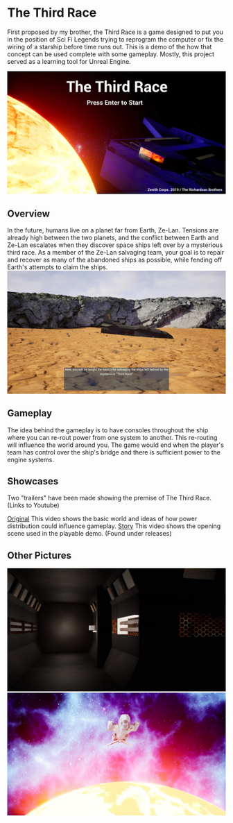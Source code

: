 # The Third Race
First proposed by my brother, the Third Race is a game designed to put you in the position of Sci Fi Legends trying to reprogram the computer or fix the wiring of a starship before time runs out.
This is a demo of the how that concept can be used complete with some gameplay. Mostly, this project served as a learning tool for Unreal Engine.

![Title](/docs/title.jpg)

## Overview
In the future, humans live on a planet far from Earth, Ze-Lan. Tensions are already high between the two planets, and
the conflict between Earth and Ze-Lan escalates when they discover space ships left over by a mysterious third race.
As a member of the Ze-Lan salvaging team, your goal is to repair and recover as many of the abandoned ships as possible, while fending off Earth's attempts to claim the ships.
![Story](/docs/shipyard.jpg)

## Gameplay
The idea behind the gameplay is to have consoles throughout the ship where you can re-rout power from one system to another. This re-routing will influence the world around you.
The game would end when the player's team has control over the ship's bridge and there is sufficient power to the engine systems.

## Showcases
Two "trailers" have been made showing the premise of The Third Race.
(Links to Youtube)

[Original](https://youtu.be/Te-Gm-s3o2I)
This video shows the basic world and ideas of how power distribution could influence gameplay.
[Story](https://youtu.be/tlTd2oPYzu4)
This video shows the opening scene used in the playable demo. (Found under releases)

## Other Pictures
![Hallway](/docs/hallway.jpg)
![Sun](/docs/sun.jpg)

